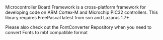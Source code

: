 Microcontroller Board Framework is a cross-platform framework for developing code on ARM Cortex-M and Microchip PIC32 controllers.
This library requires FreePascal latest from svn and Lazarus 1.7+

Please also check out the FontConverter Repository when you need to convert Fonts to mbf compatible format

